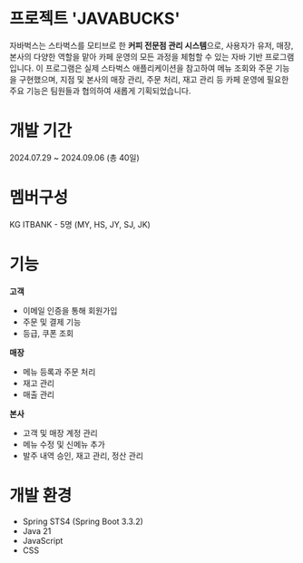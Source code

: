 # 프로젝트 'JAVABUCKS' 
자바벅스는 스타벅스를 모티브로 한 **커피 전문점 관리 시스템**으로, 사용자가 유저, 매장, 본사의 다양한 역할을 맡아 카페 운영의 모든 과정을 체험할 수 있는 자바 기반 프로그램입니다. 이 프로그램은 실제 스타벅스 애플리케이션을 참고하여 메뉴 조회와 주문 기능을 구현했으며, 지점 및 본사의 매장 관리, 주문 처리, 재고 관리 등 카페 운영에 필요한 주요 기능은 팀원들과 협의하여 새롭게 기획되었습니다.

# 개발 기간
2024.07.29 ~ 2024.09.06 (총 40일)

# 멤버구성
KG ITBANK - 5명 (MY, HS, JY, SJ, JK)

# 기능

**고객**
* 이메일 인증을 통해 회원가입
* 주문 및 결제 기능
* 등급, 쿠폰 조회

**매장**
* 메뉴 등록과 주문 처리
* 재고 관리
* 매출 관리

**본사**
* 고객 및 매장 계정 관리
* 메뉴 수정 및 신메뉴 추가
* 발주 내역 승인, 재고 관리, 정산 관리

# 개발 환경
* Spring STS4 (Spring Boot 3.3.2)
* Java 21
* JavaScript
* CSS
